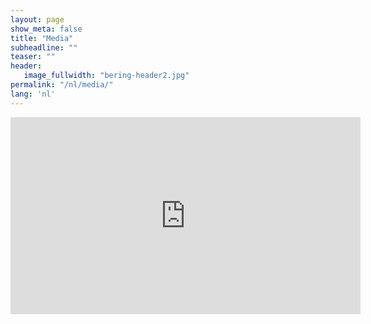 ```yaml
---
layout: page
show_meta: false
title: "Media"
subheadline: ""
teaser: ""
header:
   image_fullwidth: "bering-header2.jpg"
permalink: "/nl/media/"
lang: 'nl'
---
```


<iframe width="560" height="315" src="https://www.youtube.com/embed/Jb8x-jXjuTg" frameborder="0" allowfullscreen></iframe>
